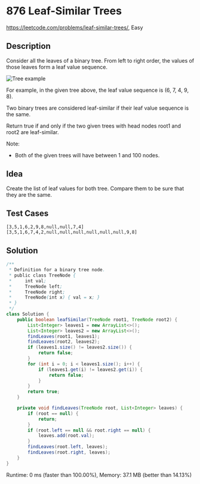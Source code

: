 # 876 Leaf-Similar Trees

<https://leetcode.com/problems/leaf-similar-trees/>, Easy

## Description

Consider all the leaves of a binary tree.  From left to right order, the values of those leaves form a leaf value sequence.

![Tree example](https://s3-lc-upload.s3.amazonaws.com/uploads/2018/07/16/tree.png)

For example, in the given tree above, the leaf value sequence is (6, 7, 4, 9, 8).

Two binary trees are considered leaf-similar if their leaf value sequence is the same.

Return true if and only if the two given trees with head nodes root1 and root2 are leaf-similar.

Note:

- Both of the given trees will have between 1 and 100 nodes.

## Idea

Create the list of leaf values for both tree. Compare them to be sure that they
are the same.

## Test Cases

```
[3,5,1,6,2,9,8,null,null,7,4]
[3,5,1,6,7,4,2,null,null,null,null,null,null,9,8]
```

## Solution

```java
/**
 * Definition for a binary tree node.
 * public class TreeNode {
 *     int val;
 *     TreeNode left;
 *     TreeNode right;
 *     TreeNode(int x) { val = x; }
 * }
 */
class Solution {
    public boolean leafSimilar(TreeNode root1, TreeNode root2) {
        List<Integer> leaves1 = new ArrayList<>();
        List<Integer> leaves2 = new ArrayList<>();
        findLeaves(root1, leaves1);
        findLeaves(root2, leaves2);
        if (leaves1.size() != leaves2.size()) {
            return false;
        }
        for (int i = 0; i < leaves1.size(); i++) {
            if (leaves1.get(i) != leaves2.get(i)) {
                return false;
            }
        }
        return true;
    }

    private void findLeaves(TreeNode root, List<Integer> leaves) {
        if (root == null) {
            return;
        }
        if (root.left == null && root.right == null) {
            leaves.add(root.val);
        }
        findLeaves(root.left, leaves);
        findLeaves(root.right, leaves);
    }
}
```

Runtime: 0 ms (faster than 100.00%), Memory: 37.1 MB (better than 14.13%)
